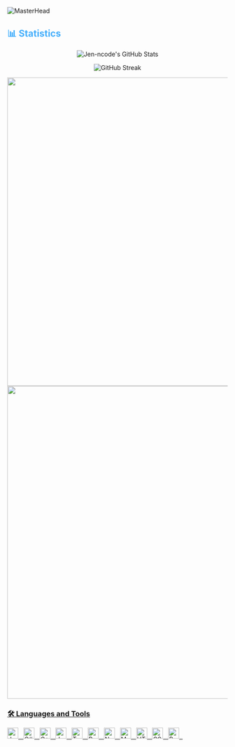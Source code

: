 ![MasterHead](https://developers.giphy.com/branch/master/static/api-512d36c09662682717108a38bbb5c57d.gif)


<!-- Statistics -->

<!-- Statistics -->

<h2 style="color: #44AEFB">📊 Statistics</h2>

<div class="stats" align="center">

![Jen-ncode's GitHub Stats](https://github-readme-stats.vercel.app/api?username=Jen-ncode&hide=stars&count_private=true&show_icons=true&theme=algolia&border_radius=20)
  
![GitHub Streak](https://streak-stats.demolab.com?user=Jen-ncode&count_private=true&theme=algolia&border_radius=20)

  <a href="https://activity-graph.herokuapp.com/graph?username=Jen-ncode">
    <img width="705" src="https://activity-graph.herokuapp.com/graph?username=Jen-ncode&theme=dracula">
  </a>

  <a href="https://github-profile-summary-cards.vercel.app/api/cards/profile-details?username=lucthienphong1120">
          <img width="715" src="https://github-profile-summary-cards.vercel.app/api/cards/profile-details?username=lucthienphong1120&theme=dracula"/>
</div>
<!--  End Stats Cards -->



### 🛠 Languages and Tools
<p align="left">
<img src="https://img.shields.io/badge/Java-282C34?logo=java&logoColor=007396" title="Java" height="25"/> &nbsp;
<img src="https://img.shields.io/badge/C%23-282C34?logo=c-sharp&logoColor=68217A" title="C#" height="25"/> &nbsp;
<img src="https://img.shields.io/badge/C++-282C34?logo=c%2B%2B&logoColor=00599C" title="C++" height="25"/> &nbsp;
<img src="https://img.shields.io/badge/JavaScript-282C34?logo=javascript&logoColor=F7DF1E" title="JavaScript" height="25"/> &nbsp;
<img src="https://img.shields.io/badge/TypeScript-282C34?logo=typescript&logoColor=3178C6" title="TypeScript" height="25"/> &nbsp;
<img src="https://img.shields.io/badge/ReactJS-282C34?logo=react&logoColor=61DAFB" title="ReactJS" height="25"/> &nbsp;
<img src="https://img.shields.io/badge/Node.js-282C34?logo=node.js&logoColor=00F200" title="Node.js" height="25"/> &nbsp;
<img src="https://img.shields.io/badge/MongoDB-282C34?logo=mongodb&logoColor=47A248" title="MongoDB" height="25"/> &nbsp;
<img src="https://img.shields.io/badge/HTML5-282C34?logo=html5&logoColor=E34F26" title="HTML5" height="25"/> &nbsp;
<img src="https://img.shields.io/badge/CSS3-282C34?logo=css3&logoColor=1572B6" title="CSS3" height="25"/> &nbsp;
<img src="https://img.shields.io/badge/Bootstrap-282C34?logo=bootstrap&logoColor=7952B3" title="Bootstrap" height="25"/> &nbsp;
</p>
<!--Sneek Gusano-->





